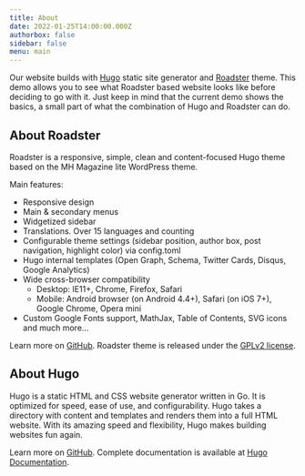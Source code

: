 ```yaml
---
title: About
date: 2022-01-25T14:00:00.000Z
authorbox: false
sidebar: false
menu: main
---
```


Our website builds with [Hugo](https://gohugo.io/) static site generator and
[Roadster](https://github.com/vimux/roadster) theme. This demo allows you to see what Roadster based website looks like
before deciding to go with it. Just keep in mind that the current demo shows the basics, a small part of what the
combination of Hugo and Roadster can do.

## About Roadster

Roadster is a responsive, simple, clean and content-focused Hugo theme based on the MH Magazine lite WordPress theme.

Main features:

* Responsive design
* Main & secondary menus
* Widgetized sidebar
* Translations. Over 15 languages and counting
* Configurable theme settings (sidebar position, author box, post navigation, highlight color) via config.toml
* Hugo internal templates (Open Graph, Schema, Twitter Cards, Disqus, Google Analytics)
* Wide cross-browser compatibility
  * Desktop: IE11+, Chrome, Firefox, Safari
  * Mobile: Android browser (on Android 4.4+), Safari (on iOS 7+), Google Chrome, Opera mini
* Custom Google Fonts support, MathJax, Table of Contents, SVG icons and much more…

Learn more on [GitHub](https://github.com/mansoorbarri/roadster). Roadster theme is released under the
[GPLv2 license](https://github.com/mansoorbarri/roadster/blob/master/LICENSE.md).

## About Hugo

Hugo is a static HTML and CSS website generator written in Go. It is optimized for speed, ease of use, and
configurability. Hugo takes a directory with content and templates and renders them into a full HTML website. With its
amazing speed and flexibility, Hugo makes building websites fun again.

Learn more on [GitHub](https://github.com/gohugoio/hugo). Complete documentation is available at
[Hugo Documentation](https://gohugo.io/getting-started/).
